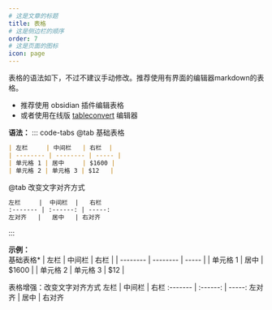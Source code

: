 ```yaml
---
# 这是文章的标题
title: 表格
# 这是侧边栏的顺序
order: 7
# 这是页面的图标
icon: page
---
```

表格的语法如下，不过不建议手动修改。推荐使用有界面的编辑器markdown的表格。
- 推荐使用 obsidian 插件编辑表格
- 或者使用在线版 [tableconvert](https://tableconvert.com/) 编辑器

**语法：**
::: code-tabs
@tab 基础表格
```markdown
| 左栏     | 中间栏   | 右栏  |
| -------- | -------- | ----- |
| 单元格 1 | 居中     | $1600 |
| 单元格 2 | 单元格 3 | $12   |
```
@tab 改变文字对齐方式
```markdown
左栏     |  中间栏  |   右栏 
:------- | :------: | -----: 
左对齐   |   居中   | 右对齐
```
:::

**示例：**  
基础表格*
| 左栏     | 中间栏   | 右栏  |
| -------- | -------- | ----- |
| 单元格 1 | 居中     | $1600 |
| 单元格 2 | 单元格 3 | $12   |

表格增强：改变文字对齐方式
左栏     |  中间栏  |   右栏 
:------- | :------: | -----: 
左对齐   |   居中   | 右对齐

